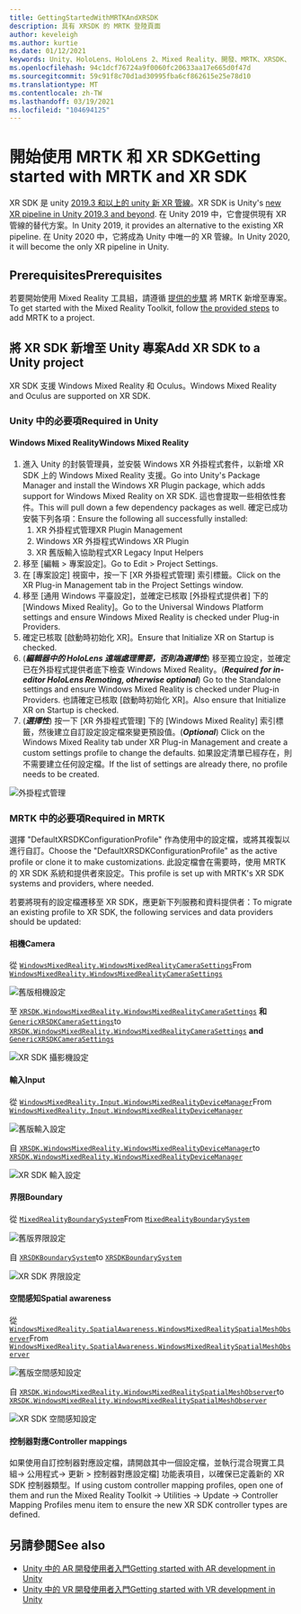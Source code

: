 ```yaml
---
title: GettingStartedWithMRTKAndXRSDK
description: 具有 XRSDK 的 MRTK 登陸頁面
author: keveleigh
ms.author: kurtie
ms.date: 01/12/2021
keywords: Unity、HoloLens、HoloLens 2、Mixed Reality、開發、MRTK、XRSDK、
ms.openlocfilehash: 94c1dcf76724a9f0060fc20633aa17e665d0f47d
ms.sourcegitcommit: 59c91f8c70d1ad30995fba6cf862615e25e78d10
ms.translationtype: MT
ms.contentlocale: zh-TW
ms.lasthandoff: 03/19/2021
ms.locfileid: "104694125"
---
```

# <a name="getting-started-with-mrtk-and-xr-sdk"></a><span data-ttu-id="5f52e-104">開始使用 MRTK 和 XR SDK</span><span class="sxs-lookup"><span data-stu-id="5f52e-104">Getting started with MRTK and XR SDK</span></span>

<span data-ttu-id="5f52e-105">XR SDK 是 unity [2019.3 和以上的 unity 新 XR 管線](https://blogs.unity3d.com/2020/01/24/unity-xr-platform-updates/)。</span><span class="sxs-lookup"><span data-stu-id="5f52e-105">XR SDK is Unity's [new XR pipeline in Unity 2019.3 and beyond](https://blogs.unity3d.com/2020/01/24/unity-xr-platform-updates/).</span></span> <span data-ttu-id="5f52e-106">在 Unity 2019 中，它會提供現有 XR 管線的替代方案。</span><span class="sxs-lookup"><span data-stu-id="5f52e-106">In Unity 2019, it provides an alternative to the existing XR pipeline.</span></span> <span data-ttu-id="5f52e-107">在 Unity 2020 中，它將成為 Unity 中唯一的 XR 管線。</span><span class="sxs-lookup"><span data-stu-id="5f52e-107">In Unity 2020, it will become the only XR pipeline in Unity.</span></span>

## <a name="prerequisites"></a><span data-ttu-id="5f52e-108">Prerequisites</span><span class="sxs-lookup"><span data-stu-id="5f52e-108">Prerequisites</span></span>

<span data-ttu-id="5f52e-109">若要開始使用 Mixed Reality 工具組，請遵循 [提供的步驟](../WelcomeToMRTK.md) 將 MRTK 新增至專案。</span><span class="sxs-lookup"><span data-stu-id="5f52e-109">To get started with the Mixed Reality Toolkit, follow [the provided steps](../WelcomeToMRTK.md) to add MRTK to a project.</span></span>

## <a name="add-xr-sdk-to-a-unity-project"></a><span data-ttu-id="5f52e-110">將 XR SDK 新增至 Unity 專案</span><span class="sxs-lookup"><span data-stu-id="5f52e-110">Add XR SDK to a Unity project</span></span>

<span data-ttu-id="5f52e-111">XR SDK 支援 Windows Mixed Reality 和 Oculus。</span><span class="sxs-lookup"><span data-stu-id="5f52e-111">Windows Mixed Reality and Oculus are supported on XR SDK.</span></span>

### <a name="required-in-unity"></a><span data-ttu-id="5f52e-112">Unity 中的必要項</span><span class="sxs-lookup"><span data-stu-id="5f52e-112">Required in Unity</span></span>

#### <a name="windows-mixed-reality"></a><span data-ttu-id="5f52e-113">Windows Mixed Reality</span><span class="sxs-lookup"><span data-stu-id="5f52e-113">Windows Mixed Reality</span></span>

1. <span data-ttu-id="5f52e-114">進入 Unity 的封裝管理員，並安裝 Windows XR 外掛程式套件，以新增 XR SDK 上的 Windows Mixed Reality 支援。</span><span class="sxs-lookup"><span data-stu-id="5f52e-114">Go into Unity's Package Manager and install the Windows XR Plugin package, which adds support for Windows Mixed Reality on XR SDK.</span></span> <span data-ttu-id="5f52e-115">這也會提取一些相依性套件。</span><span class="sxs-lookup"><span data-stu-id="5f52e-115">This will pull down a few dependency packages as well.</span></span> <span data-ttu-id="5f52e-116">確定已成功安裝下列各項：</span><span class="sxs-lookup"><span data-stu-id="5f52e-116">Ensure the following all successfully installed:</span></span>
   1. <span data-ttu-id="5f52e-117">XR 外掛程式管理</span><span class="sxs-lookup"><span data-stu-id="5f52e-117">XR Plugin Management</span></span>
   1. <span data-ttu-id="5f52e-118">Windows XR 外掛程式</span><span class="sxs-lookup"><span data-stu-id="5f52e-118">Windows XR Plugin</span></span>
   1. <span data-ttu-id="5f52e-119">XR 舊版輸入協助程式</span><span class="sxs-lookup"><span data-stu-id="5f52e-119">XR Legacy Input Helpers</span></span>
1. <span data-ttu-id="5f52e-120">移至 [編輯 > 專案設定]。</span><span class="sxs-lookup"><span data-stu-id="5f52e-120">Go to Edit > Project Settings.</span></span>
1. <span data-ttu-id="5f52e-121">在 [專案設定] 視窗中，按一下 [XR 外掛程式管理] 索引標籤。</span><span class="sxs-lookup"><span data-stu-id="5f52e-121">Click on the XR Plug-in Management tab in the Project Settings window.</span></span>
1. <span data-ttu-id="5f52e-122">移至 [通用 Windows 平臺設定]，並確定已核取 [外掛程式提供者] 下的 [Windows Mixed Reality]。</span><span class="sxs-lookup"><span data-stu-id="5f52e-122">Go to the Universal Windows Platform settings and ensure Windows Mixed Reality is checked under Plug-in Providers.</span></span>
1. <span data-ttu-id="5f52e-123">確定已核取 [啟動時初始化 XR]。</span><span class="sxs-lookup"><span data-stu-id="5f52e-123">Ensure that Initialize XR on Startup is checked.</span></span>
1. <span data-ttu-id="5f52e-124"> (**_編輯器中的 HoloLens 遠端處理需要，否則為選擇性_**) 移至獨立設定，並確定已在外掛程式提供者底下檢查 Windows Mixed Reality。</span><span class="sxs-lookup"><span data-stu-id="5f52e-124">(**_Required for in-editor HoloLens Remoting, otherwise optional_**) Go to the Standalone settings and ensure Windows Mixed Reality is checked under Plug-in Providers.</span></span> <span data-ttu-id="5f52e-125">也請確定已核取 [啟動時初始化 XR]。</span><span class="sxs-lookup"><span data-stu-id="5f52e-125">Also ensure that Initialize XR on Startup is checked.</span></span>
1. <span data-ttu-id="5f52e-126"> (**_選擇性_**) 按一下 [XR 外掛程式管理] 下的 [Windows Mixed Reality] 索引標籤，然後建立自訂設定設定檔來變更預設值。</span><span class="sxs-lookup"><span data-stu-id="5f52e-126">(**_Optional_**) Click on the Windows Mixed Reality tab under XR Plug-in Management and create a custom settings profile to change the defaults.</span></span> <span data-ttu-id="5f52e-127">如果設定清單已經存在，則不需要建立任何設定檔。</span><span class="sxs-lookup"><span data-stu-id="5f52e-127">If the list of settings are already there, no profile needs to be created.</span></span>

![外掛程式管理](../features/images/xrsdk/PluginManagement.png)

### <a name="required-in-mrtk"></a><span data-ttu-id="5f52e-129">MRTK 中的必要項</span><span class="sxs-lookup"><span data-stu-id="5f52e-129">Required in MRTK</span></span>

<span data-ttu-id="5f52e-130">選擇 "DefaultXRSDKConfigurationProfile" 作為使用中的設定檔，或將其複製以進行自訂。</span><span class="sxs-lookup"><span data-stu-id="5f52e-130">Choose the "DefaultXRSDKConfigurationProfile" as the active profile or clone it to make customizations.</span></span> <span data-ttu-id="5f52e-131">此設定檔會在需要時，使用 MRTK 的 XR SDK 系統和提供者來設定。</span><span class="sxs-lookup"><span data-stu-id="5f52e-131">This profile is set up with MRTK's XR SDK systems and providers, where needed.</span></span>

<span data-ttu-id="5f52e-132">若要將現有的設定檔遷移至 XR SDK，應更新下列服務和資料提供者：</span><span class="sxs-lookup"><span data-stu-id="5f52e-132">To migrate an existing profile to XR SDK, the following services and data providers should be updated:</span></span>

#### <a name="camera"></a><span data-ttu-id="5f52e-133">相機</span><span class="sxs-lookup"><span data-stu-id="5f52e-133">Camera</span></span>

<span data-ttu-id="5f52e-134">從 [`WindowsMixedReality.WindowsMixedRealityCameraSettings`](xref:Microsoft.MixedReality.Toolkit.WindowsMixedReality.WindowsMixedRealityCameraSettings)</span><span class="sxs-lookup"><span data-stu-id="5f52e-134">From [`WindowsMixedReality.WindowsMixedRealityCameraSettings`](xref:Microsoft.MixedReality.Toolkit.WindowsMixedReality.WindowsMixedRealityCameraSettings)</span></span>

![舊版相機設定](../features/images/xrsdk/CameraSystemLegacy.png)

<span data-ttu-id="5f52e-136">至 [`XRSDK.WindowsMixedReality.WindowsMixedRealityCameraSettings`](xref:Microsoft.MixedReality.Toolkit.XRSDK.WindowsMixedReality.WindowsMixedRealityCameraSettings) **和**[`GenericXRSDKCameraSettings`](xref:Microsoft.MixedReality.Toolkit.XRSDK.GenericXRSDKCameraSettings)</span><span class="sxs-lookup"><span data-stu-id="5f52e-136">to [`XRSDK.WindowsMixedReality.WindowsMixedRealityCameraSettings`](xref:Microsoft.MixedReality.Toolkit.XRSDK.WindowsMixedReality.WindowsMixedRealityCameraSettings) **and** [`GenericXRSDKCameraSettings`](xref:Microsoft.MixedReality.Toolkit.XRSDK.GenericXRSDKCameraSettings)</span></span>

![XR SDK 攝影機設定](../features/images/xrsdk/CameraSystemXRSDK.png)

#### <a name="input"></a><span data-ttu-id="5f52e-138">輸入</span><span class="sxs-lookup"><span data-stu-id="5f52e-138">Input</span></span>

<span data-ttu-id="5f52e-139">從 [`WindowsMixedReality.Input.WindowsMixedRealityDeviceManager`](xref:Microsoft.MixedReality.Toolkit.WindowsMixedReality.Input.WindowsMixedRealityDeviceManager)</span><span class="sxs-lookup"><span data-stu-id="5f52e-139">From [`WindowsMixedReality.Input.WindowsMixedRealityDeviceManager`](xref:Microsoft.MixedReality.Toolkit.WindowsMixedReality.Input.WindowsMixedRealityDeviceManager)</span></span>

![舊版輸入設定](../features/images/xrsdk/InputSystemWMRLegacy.png)

<span data-ttu-id="5f52e-141">自 [`XRSDK.WindowsMixedReality.WindowsMixedRealityDeviceManager`](xref:Microsoft.MixedReality.Toolkit.XRSDK.WindowsMixedReality.WindowsMixedRealityDeviceManager)</span><span class="sxs-lookup"><span data-stu-id="5f52e-141">to [`XRSDK.WindowsMixedReality.WindowsMixedRealityDeviceManager`](xref:Microsoft.MixedReality.Toolkit.XRSDK.WindowsMixedReality.WindowsMixedRealityDeviceManager)</span></span>

![XR SDK 輸入設定](../features/images/xrsdk/InputSystemWMRXRSDK.png)

#### <a name="boundary"></a><span data-ttu-id="5f52e-143">界限</span><span class="sxs-lookup"><span data-stu-id="5f52e-143">Boundary</span></span>

<span data-ttu-id="5f52e-144">從 [`MixedRealityBoundarySystem`](xref:Microsoft.MixedReality.Toolkit.Boundary.MixedRealityBoundarySystem)</span><span class="sxs-lookup"><span data-stu-id="5f52e-144">From [`MixedRealityBoundarySystem`](xref:Microsoft.MixedReality.Toolkit.Boundary.MixedRealityBoundarySystem)</span></span>

![舊版界限設定](../features/images/xrsdk/BoundarySystemLegacy.png)

<span data-ttu-id="5f52e-146">自  [`XRSDKBoundarySystem`](xref:Microsoft.MixedReality.Toolkit.XRSDK.XRSDKBoundarySystem)</span><span class="sxs-lookup"><span data-stu-id="5f52e-146">to  [`XRSDKBoundarySystem`](xref:Microsoft.MixedReality.Toolkit.XRSDK.XRSDKBoundarySystem)</span></span>

![XR SDK 界限設定](../features/images/xrsdk/BoundarySystemXRSDK.png)

#### <a name="spatial-awareness"></a><span data-ttu-id="5f52e-148">空間感知</span><span class="sxs-lookup"><span data-stu-id="5f52e-148">Spatial awareness</span></span>

<span data-ttu-id="5f52e-149">從 [`WindowsMixedReality.SpatialAwareness.WindowsMixedRealitySpatialMeshObserver`](xref:Microsoft.MixedReality.Toolkit.WindowsMixedReality.SpatialAwareness.WindowsMixedRealitySpatialMeshObserver)</span><span class="sxs-lookup"><span data-stu-id="5f52e-149">From [`WindowsMixedReality.SpatialAwareness.WindowsMixedRealitySpatialMeshObserver`](xref:Microsoft.MixedReality.Toolkit.WindowsMixedReality.SpatialAwareness.WindowsMixedRealitySpatialMeshObserver)</span></span>

![舊版空間感知設定](../features/images/xrsdk/SpatialAwarenessLegacy.png)

<span data-ttu-id="5f52e-151">自 [`XRSDK.WindowsMixedReality.WindowsMixedRealitySpatialMeshObserver`](xref:Microsoft.MixedReality.Toolkit.XRSDK.WindowsMixedReality.WindowsMixedRealitySpatialMeshObserver)</span><span class="sxs-lookup"><span data-stu-id="5f52e-151">to [`XRSDK.WindowsMixedReality.WindowsMixedRealitySpatialMeshObserver`](xref:Microsoft.MixedReality.Toolkit.XRSDK.WindowsMixedReality.WindowsMixedRealitySpatialMeshObserver)</span></span>

![XR SDK 空間感知設定](../features/images/xrsdk/SpatialAwarenessXRSDK.png)

#### <a name="controller-mappings"></a><span data-ttu-id="5f52e-153">控制器對應</span><span class="sxs-lookup"><span data-stu-id="5f52e-153">Controller mappings</span></span>

<span data-ttu-id="5f52e-154">如果使用自訂控制器對應設定檔，請開啟其中一個設定檔，並執行混合現實工具組-> 公用程式-> 更新 > 控制器對應設定檔] 功能表項目，以確保已定義新的 XR SDK 控制器類型。</span><span class="sxs-lookup"><span data-stu-id="5f52e-154">If using custom controller mapping profiles, open one of them and run the Mixed Reality Toolkit -> Utilities -> Update -> Controller Mapping Profiles menu item to ensure the new XR SDK controller types are defined.</span></span>

## <a name="see-also"></a><span data-ttu-id="5f52e-155">另請參閱</span><span class="sxs-lookup"><span data-stu-id="5f52e-155">See also</span></span>

* [<span data-ttu-id="5f52e-156">Unity 中的 AR 開發使用者入門</span><span class="sxs-lookup"><span data-stu-id="5f52e-156">Getting started with AR development in Unity</span></span>](https://docs.unity3d.com/Manual/AROverview.html)
* [<span data-ttu-id="5f52e-157">Unity 中的 VR 開發使用者入門</span><span class="sxs-lookup"><span data-stu-id="5f52e-157">Getting started with VR development in Unity</span></span>](https://docs.unity3d.com/Manual/VROverview.html)
